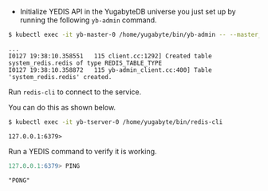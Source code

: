 

* Initialize YEDIS API in the YugabyteDB universe you just set up by running the following `yb-admin` command.

```sh
$ kubectl exec -it yb-master-0 /home/yugabyte/bin/yb-admin -- --master_addresses yb-master-0.yb-masters.default.svc.cluster.local:7100 setup_redis_table
```

```
...
I0127 19:38:10.358551   115 client.cc:1292] Created table system_redis.redis of type REDIS_TABLE_TYPE
I0127 19:38:10.358872   115 yb-admin_client.cc:400] Table 'system_redis.redis' created.
```

Run `redis-cli` to connect to the service.

You can do this as shown below.

```sh
$ kubectl exec -it yb-tserver-0 /home/yugabyte/bin/redis-cli
```

```
127.0.0.1:6379>
```

Run a YEDIS command to verify it is working.

```sql
127.0.0.1:6379> PING
```

```
"PONG"
```

